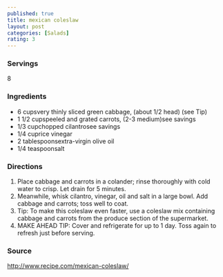 ```yaml
---
published: true
title: mexican coleslaw
layout: post
categories: [Salads]
rating: 3
---
```

### Servings
8

### Ingredients
- 6  cupsvery thinly sliced green cabbage, (about 1/2 head) (see Tip)
- 1 1/2  cupspeeled and grated carrots, (2-3 medium)see savings
- 1/3  cupchopped cilantrosee savings
- 1/4  cuprice vinegar
- 2  tablespoonsextra-virgin olive oil
- 1/4  teaspoonsalt

### Directions
1. Place cabbage and carrots in a colander; rinse thoroughly with cold water to crisp. Let drain for 5 minutes.
2. Meanwhile, whisk cilantro, vinegar, oil and salt in a large bowl. Add cabbage and carrots; toss well to coat.
3. Tip: To make this coleslaw even faster, use a coleslaw mix containing cabbage and carrots from the produce section of the supermarket.
4. MAKE AHEAD TIP: Cover and refrigerate for up to 1 day. Toss again to refresh just before serving.

### Source
<a href="http://www.recipe.com/mexican-coleslaw/" target="new">http://www.recipe.com/mexican-coleslaw/</a>
